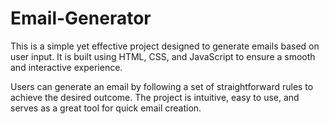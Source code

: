 # Email-Generator
 
This is a simple yet effective project designed to generate emails based on user input. It is built using HTML, CSS, and JavaScript to ensure a smooth and interactive experience.

Users can generate an email by following a set of straightforward rules to achieve the desired outcome. The project is intuitive, easy to use, and serves as a great tool for quick email creation.
